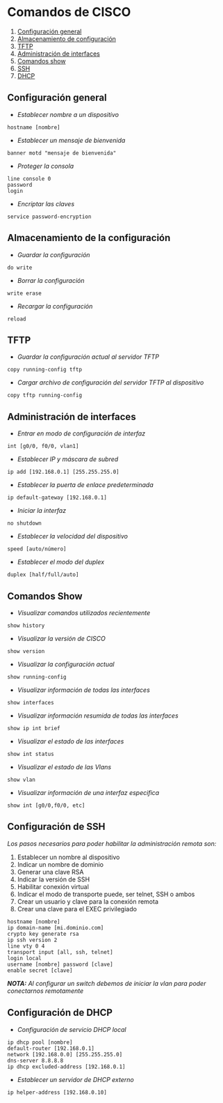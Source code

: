 # Comandos de CISCO

1. [Configuración general](#configuración-general)
2. [Almacenamiento de configuración](#almacenamiento-de-la-configuración)
3. [TFTP](#tftp)
4. [Administración de interfaces](#administración-de-interfaces)
5. [Comandos show](#comandos-show)
6. [SSH](#configuración-de-ssh)
7. [DHCP](#configuración-de-dhcp)

## Configuración general
- _Establecer nombre a un dispositivo_
```
hostname [nombre]
```
- _Establecer un mensaje de bienvenida_
```
banner motd "mensaje de bienvenida"
```
- _Proteger la consola_ 
```
line console 0
password 
login
```
- _Encriptar las claves_

```
service password-encryption
```
## Almacenamiento de la configuración
- _Guardar la configuración_
```
do write
```
- _Borrar la configuración_
```
write erase
```
- _Recargar la configuración_ 
```
reload
```

## TFTP
- _Guardar la configuración actual al servidor TFTP_
```
copy running-config tftp
```
- _Cargar archivo de configuración del servidor TFTP al dispositivo_
```
copy tftp running-config
```

## Administración de interfaces
- _Entrar en modo de configuración de interfaz_
```
int [g0/0, f0/0, vlan1]
```
- _Establecer IP y máscara de subred_
```
ip add [192.168.0.1] [255.255.255.0]
```
- _Establecer la puerta de enlace predeterminada_
```
ip default-gateway [192.168.0.1]
```
- _Iniciar la interfaz_
```
no shutdown
```
- _Establecer la velocidad del dispositivo_
```
speed [auto/número]
```
- _Establecer el modo del duplex_
```
duplex [half/full/auto]
```

## Comandos Show
- _Visualizar comandos utilizados recientemente_
```
show history
```
- _Visualizar la versión de CISCO_
```
show version
```
- _Visualizar la configuración actual_
```
show running-config
```
- _Visualizar información de todas las interfaces_
```
show interfaces
```
- _Visualizar información resumida de todas las interfaces_
```
show ip int brief
```
- _Visualizar el estado de las interfaces_

```
show int status
```
- _Visualizar el estado de las Vlans_
```
show vlan
```
- _Visualizar información de una interfaz especifica_
```
show int [g0/0,f0/0, etc]
```

## Configuración de SSH
_Los pasos necesarios para poder habilitar la administración remota son:_
1. Establecer un nombre al dispositivo
2. Indicar un nombre de dominio
3. Generar una clave RSA
4. Indicar la versión de SSH
5. Habilitar conexión virtual 
6. Indicar el modo de transporte puede, ser telnet, SSH o ambos
7. Crear un usuario y clave para la conexión remota
8. Crear una clave para el EXEC privilegiado

```
hostname [nombre]
ip domain-name [mi.dominio.com]
crypto key generate rsa
ip ssh version 2
line vty 0 4 
transport input [all, ssh, telnet]
login local
username [nombre] password [clave]
enable secret [clave]
```
__*NOTA:*__ *Al configurar un switch debemos de iniciar la vlan para poder conectarnos remotamente*

## Configuración de DHCP
- _Configuración de servicio DHCP local_
```
ip dhcp pool [nombre]
default-router [192.168.0.1]
network [192.168.0.0] [255.255.255.0]
dns-server 8.8.8.8
ip dhcp excluded-address [192.168.0.1]
```
- _Establecer un servidor de DHCP externo_ 
```
ip helper-address [192.168.0.10]
```